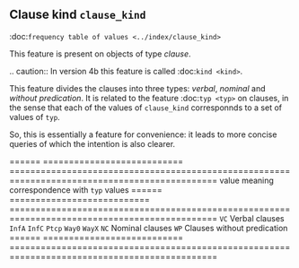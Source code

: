 Clause kind ``clause_kind``
-------------------------------------------------------------------
:doc:`frequency table of values <../index/clause_kind>`

This feature is present on objects of type *clause*.

.. caution::
    In version 4b this feature is called :doc:`kind <kind>`.

This feature divides the clauses into three types: *verbal*, *nominal* and *without predication*.
It is related to the feature :doc:`typ <typ>` on clauses, in the sense that each of the values of ``clause_kind`` 
corresponnds to a set of values of ``typ``.

So, this is essentially a feature for convenience: it leads to more concise queries of which the intention is also clearer.

====== =========================== ==============================================================================================
value  meaning                     correspondence with ``typ`` values
====== =========================== ==============================================================================================
``VC`` Verbal clauses              ``InfA`` ``InfC`` ``Ptcp`` ``Way0`` ``WayX``
``NC`` Nominal clauses
``WP`` Clauses without predication
====== =========================== ==============================================================================================

